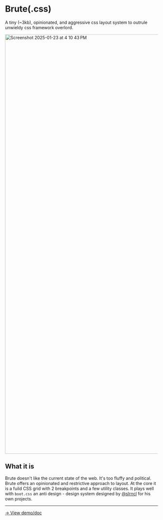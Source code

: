 # Brute(.css)
A tiny (~3kb), opinionated, and aggressive css layout system to outrule unwieldy css framework overlord.


<img width="1382" alt="Screenshot 2025-01-23 at 4 10 43 PM" src="https://github.com/user-attachments/assets/f33e7ada-acaf-417b-87aa-84992b4d8ab3" />


## What it is

Brute doesn't like the current state of the web. It's too fluffy and political. Brute offers an opinionated and restrictive approach to layout. At the core it is a fuild CSS grid with 2 breakpoints and a few utility classes. It plays well with `boot.css` an anti design - design system designed by [@slrncl](https://slrncl.com/boot/) for his own projects.

---
[→ View demo/doc](https://nsolerieu.github.io/brute/)
